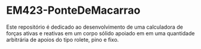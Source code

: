 # EM423-PonteDeMacarrao

Este repositório é dedicado ao desenvolvimento de uma calculadora de forças ativas e reativas em um corpo sólido apoiado em em uma quantidade arbitrária de apoios do tipo rolete, pino e fixo.
